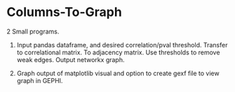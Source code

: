 # Columns-To-Graph

2 Small programs. 

1) Input pandas dataframe, and desired correlation/pval threshold. Transfer to correlational matrix. To adjacency matrix. Use thresholds to remove weak edges. Output networkx graph. 



2) Graph output of matplotlib visual and option to create gexf file to view graph in GEPHI.

